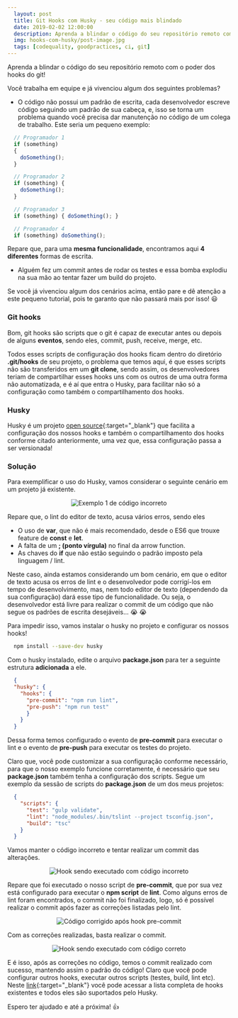 ```yaml
---
  layout: post
  title: Git Hooks com Husky - seu código mais blindado
  date: 2019-02-02 12:00:00
  description: Aprenda a blindar o código do seu repositório remoto com o poder dos hooks do git!
  img: hooks-com-husky/post-image.jpg
  tags: [codequality, goodpractices, ci, git] 
---
```


Aprenda a blindar o código do seu repositório remoto com o poder dos hooks do git!

Você trabalha em equipe e já vivenciou algum dos seguintes problemas?

  * O código não possui um padrão de escrita, cada desenvolvedor escreve código seguindo um padrão de sua cabeça, e, isso se torna um problema quando você precisa dar manutenção no código de um colega de trabalho.
  Este seria um pequeno exemplo:
  ```javascript
    // Programador 1
    if (something) 
    {
      doSomething();
    }  
  ```
  ```javascript
    // Programador 2
    if (something) {
      doSomething();
    }  
  ```
  ```javascript
    // Programador 3
    if (something) { doSomething(); }  
  ```
  ```javascript
    // Programador 4
    if (something) doSomething();
  ```
  Repare que, para uma **mesma funcionalidade**, encontramos aqui **4 diferentes** formas de escrita.
  
  * Alguém fez um commit antes de rodar os testes e essa bomba explodiu na sua mão ao tentar fazer um build do projeto.

Se você já vivenciou algum dos cenários acima, então pare e dê atenção a este pequeno tutorial, pois te garanto que não passará mais por isso! :smiley:

### Git hooks

Bom, git hooks são scripts que o git é capaz de executar antes ou depois de alguns **eventos**, sendo eles, commit, push, receive, merge, etc. 

Todos esses scripts de configuração dos hooks ficam dentro do diretório **.git/hooks** de seu projeto, o problema que temos aqui, é que esses scripts não são transferidos em um **git clone**, sendo assim, os desenvolvedores teriam de compartilhar esses hooks uns com os outros de uma outra forma não automatizada, e é aí que entra o Husky, para facilitar não só a configuração como também o compartilhamento dos hooks.

### Husky

Husky é um projeto [open source](https://github.com/typicode/husky){:target="_blank"} que facilita a configuração dos nossos hooks e também o compartilhamento dos hooks conforme citado anteriormente, uma vez que, essa configuração passa a ser versionada!

### Solução

Para exemplificar o uso do Husky, vamos considerar o seguinte cenário em um projeto já existente.

<p align="center"> 
  <img src="{{site.baseurl}}/assets/img/hooks-com-husky/example-1.png" alt="Exemplo 1 de código incorreto">
</p>

Repare que, o lint do editor de texto, acusa vários erros, sendo eles

  * O uso de **var**, que não é mais recomendado, desde o ES6 que trouxe feature de **const** e **let**.
  * A falta de um **; (ponto vírgula)**  no final da arrow function.
  * As chaves do **if** que não estão seguindo o padrão imposto pela linguagem / lint.

Neste caso, ainda estamos considerando um bom cenário, em que o editor de texto acusa os erros de lint e o desenvolvedor pode corrigí-los em tempo de desenvolvimento, mas, nem todo editor de texto (dependendo da sua configuração) dará esse tipo de funcionalidade. Ou seja, o desenvolvedor está livre para realizar o commit de um código que não segue os padrões de escrita desejáveis... :sob: :sob:

Para impedir isso, vamos instalar o husky no projeto e configurar os nossos hooks!

```bash
  npm install --save-dev husky
```

Com o husky instalado, edite o arquivo **package.json** para ter a seguinte estrutura **adicionada** a ele.
```json
  {
  "husky": {
    "hooks": {
      "pre-commit": "npm run lint", 
      "pre-push": "npm run test"
      }
    }
  }
```

Dessa forma temos configurado o evento de **pre-commit** para executar o lint e o evento de **pre-push** para executar os testes do projeto.

Claro que, você pode customizar a sua configuração conforme necessário, para que o nosso exemplo funcione corretamente, é necessário que seu **package.json** também tenha a configuração dos scripts. Segue um exemplo da sessão de scripts do **package.json** de um dos meus projetos:
```json
  {
    "scripts": {
      "test": "gulp validate",
      "lint": "node_modules/.bin/tslint --project tsconfig.json",
      "build": "tsc"      
    }
  }
```

Vamos manter o código incorreto e tentar realizar um commit das alterações.

<p align="center"> 
  <img src="{{site.baseurl}}/assets/img/hooks-com-husky/hook-pre-commit-error.png" alt="Hook sendo executado com código incorreto">
</p>

Repare que foi executado o nosso script de **pre-commit**, que por sua vez está configurado para executar o **npm script** de **lint**. Como alguns erros de lint foram encontrados, o commit não foi finalizado, logo, só é possível realizar o commit após fazer as correções listadas pelo lint.

<p align="center"> 
  <img src="{{site.baseurl}}/assets/img/hooks-com-husky/example-2.png" alt="Código corrigido após hook pre-commit">
</p>

Com as correções realizadas, basta realizar o commit.

<p align="center"> 
  <img src="{{site.baseurl}}/assets/img/hooks-com-husky/hook-pre-commit-success.png" alt="Hook sendo executado com código correto">
</p>

E é isso, após as correções no código, temos o commit realizado com sucesso, mantendo assim o padrão do código! Claro que você pode configurar outros hooks, executar outros scripts (testes, build, lint etc). Neste [link](https://git-scm.com/docs/githooks){:target="_blank"} você pode acessar a lista completa de hooks existentes e todos eles são suportados pelo Husky. 

Espero ter ajudado e até a próxima! :+1:
